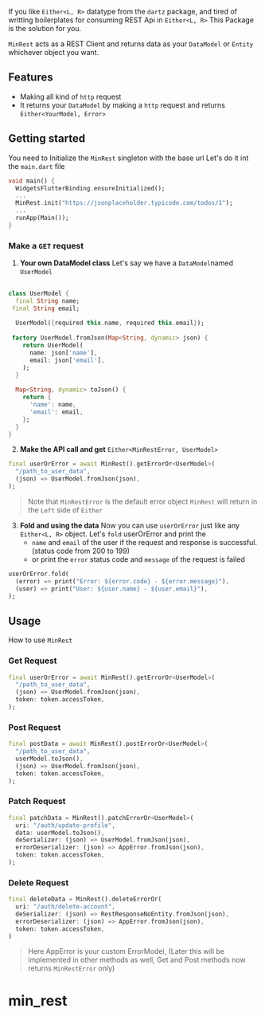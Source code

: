 If you like `Either<L, R>` datatype from the `dartz` package, and tired of writting boilerplates for consuming REST Api in `Either<L, R>` This Package is the solution for you.

`MinRest` acts as a REST Client and returns data as your `DataModel` or `Entity` whichever object you want.

## Features

* Making all kind of `http` request
* It returns your `DataModel` by making a `http` request and returns `Either<YourModel, Error>`
## Getting started

You need to Initialize the `MinRest` singleton with the base url
Let's do it int the `main.dart` file
```dart
void main() {  
  WidgetsFlutterBinding.ensureInitialized();  
  ...
  MinRest.init("https://jsonplaceholder.typicode.com/todos/1");  
  ...
  runApp(Main());  
}
```

### Make a `GET` request
1. **Your own DataModel class**
   Let's say we have a `DataModel`named `UserModel`
```dart
  
class UserModel {  
  final String name;  
 final String email;  
  
  UserModel({required this.name, required this.email});  
  
 factory UserModel.fromJson(Map<String, dynamic> json) {  
    return UserModel(  
      name: json['name'],  
	  email: json['email'],  
	);  
  }  
  
  Map<String, dynamic> toJson() {  
    return {  
      'name': name,  
	  'email': email,  
	};  
  }  
}
```
2. **Make the API call and get** `Either<MinRestError, UserModel>`
```dart
final userOrError = await MinRest().getErrorOr<UserModel>(  
  "/path_to_user_data",  
  (json) => UserModel.fromJson(json),  
);
```
> Note that `MinRestError` is the default error object `MinRest` will return in the `Left` side of `Either`

3. **Fold and using the data**
   Now you can use `userOrError` just like any `Either<L, R>` object.
   Let's `fold` userOrError and print the
   * `name` and `email` of the user if the request and response is successful. (status code from 200 to 199)
   * or print the `error` status code and `message` of the request is failed
```dart
userOrError.fold(  
  (error) => print("Error: ${error.code} - ${error.message}"),  
  (user) => print("User: ${user.name} - ${user.email}"),  
);
```



## Usage

How to use `MinRest`
### Get Request
```dart
final userOrError = await MinRest().getErrorOr<UserModel>(  
  "/path_to_user_data",  
  (json) => UserModel.fromJson(json),  
  token: token.accessToken, 
);
```
### Post Request
```dart
final postData = await MinRest().postErrorOr<UserModel>(  
  "/path_to_user_data",  
  userModel.toJson(),  
  (json) => UserModel.fromJson(json),  
  token: token.accessToken,
);
```
### Patch Request
```dart
final patchData = MinRest().patchErrorOr<UserModel>(  
  uri: "/auth/update-profile",  
  data: userModel.toJson(),  
  deSerializer: (json) => UserModel.fromJson(json),  
  errorDeserializer: (json) => AppError.fromJson(json),  
  token: token.accessToken,  
);
```

### Delete Request
```dart
final deleteData = MinRest().deleteErrorOr(  
  uri: "/auth/delete-account",  
  deSerializer: (json) => RestResponseNoEntity.fromJson(json),  
  errorDeserializer: (json) => AppError.fromJson(json),  
  token: token.accessToken,  
)
```



> Here AppError is your custom ErrorModel, (Later this will be implemented in other methods as well, Get and Post methods now returns `MinRestError` only)

 # min_rest
